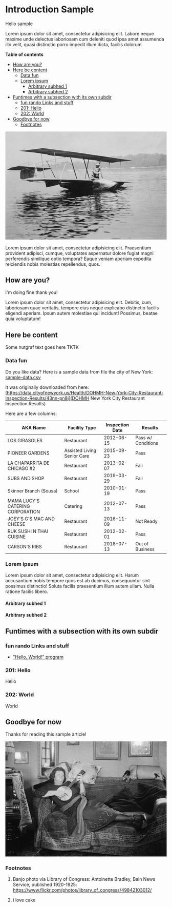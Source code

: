# Introduction Sample

Hello sample 

Lorem ipsum dolor sit amet, consectetur adipisicing elit. Labore neque maxime unde delectus laboriosam cum deleniti quod ipsa amet assumenda illo velit, quasi distinctio porro impedit illum dicta, facilis dolorum.


**Table of contents**

<!-- toc -->

- [How are you?](#how-are-you)
- [Here be content](#here-be-content)
  * [Data fun](#data-fun)
  * [Lorem ipsum](#lorem-ipsum)
    + [Arbitrary subhed 1](#arbitrary-subhed-1)
    + [Arbitrary subhed 2](#arbitrary-subhed-2)
- [Funtimes with a subsection with its own subdir](#funtimes-with-a-subsection-with-its-own-subdir)
  * [fun rando Links and stuff](#fun-rando-links-and-stuff)
  * [201: Hello](#201-hello)
  * [202: World](#202-world)
- [Goodbye for now](#goodbye-for-now)
  * [Footnotes](#footnotes)

<!-- tocstop -->

<a href="https://www.flickr.com/photos/library_of_congress/50172836033/">
    <img src="assets/images/hello.jpg" alt="flickr loc">
</a>


Lorem ipsum dolor sit amet, consectetur adipisicing elit. Praesentium provident adipisci, cumque, voluptates aspernatur dolore fugiat magni perferendis similique optio tempora? Eaque veniam aperiam expedita reiciendis nobis molestias repellendus, quos.

## How are you?

I'm doing fine thank you!


Lorem ipsum dolor sit amet, consectetur adipisicing elit. Debitis, cum, laboriosam quae veritatis, tempore eius neque explicabo distinctio facilis eligendi aperiam. Ipsum autem molestiae qui incidunt! Possimus, beatae quia voluptatum!
## Here be content

Some nutgraf text goes here TKTK


### Data fun

Do you like data? Here is a sample data from file the city of New York: [sample-data.csv](assets/files/sample-data.csv)

It was originally downloaded from here: [https://data.cityofnewyork.us/Health/DOHMH-New-York-City-Restaurant-Inspection-Results/43nn-pn8j](DOHMH New York City Restaurant Inspection Results) 

Here are a few columns:

| AKA Name                         | Facility Type               | Inspection Date | Results            |
| -------------------------------- | --------------------------- | --------------- | ------------------ |
| LOS GIRASOLES                    | Restaurant                  |      2012-06-15 | Pass w/ Conditions |
| PIONEER GARDENS                  | Assisted Living Senior Care |      2015-09-23 | Pass               |
| LA CHAPARRITA DE CHICAGO #2      | Restaurant                  |      2013-02-07 | Fail               |
| SUBS AND SHOP                    | Restaurant                  |      2019-03-29 | Fail               |
| Skinner Branch (Sousa)           | School                      |      2010-01-19 | Pass               |
| MAMA LUCY'S CATERING CORPORATION | Catering                    |      2012-07-13 | Pass               |
| JOEY'S G'S MAC AND CHEESE        | Restaurant                  |      2016-11-09 | Not Ready          |
| RUK SUSHI N THAI CUISINE         | Restaurant                  |      2012-02-01 | Pass               |
| CARSON'S RIBS                    | Restaurant                  |      2018-07-13 | Out of Business    |



### Lorem ipsum

Lorem ipsum dolor sit amet, consectetur adipisicing elit. Harum accusantium nobis tempore quos est ab ducimus, consequuntur sint possimus distinctio! Soluta facilis praesentium illum autem ullam. Nulla ratione facilis libero.


#### Arbitrary subhed 1

#### Arbitrary subhed 2
## Funtimes with a subsection with its own subdir


### fun rando Links and stuff

- ["Hello, World!" program](https://en.wikipedia.org/wiki/%22Hello,_World!%22_program)

### 201: Hello

Hello
### 202: World

World 
## Goodbye for now



Thanks for reading this sample article!


<a href="https://www.flickr.com/photos/library_of_congress/49842103012/">
    <img src="assets/images/bye.jpg" alt="Antoinette Bradley (LOC)">
</a>


### Footnotes 

1. Banjo photo via Library of Congress: Antoinette Bradley, Bain News Service, published 1920-1925: https://www.flickr.com/photos/library_of_congress/49842103012/

2. i love cake
